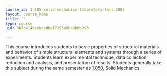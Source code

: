 ```yaml
---
course_id: 1-105-solid-mechanics-laboratory-fall-2003
layout: course_home
title: ''
type: course
uid: 3b7c4146eebabdbef719349ba9b0b993

---
```

This course introduces students to basic properties of structural materials and behavior of simple structural elements and systems through a series of experiments. Students learn experimental technique, data collection, reduction and analysis, and presentation of results. Students generally take this subject during the same semester as [1.050](/courses/1-050-solid-mechanics-fall-2004), Solid Mechanics.
